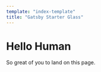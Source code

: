 ```yaml
---
template: "index-template"
title: "Gatsby Starter Glass"
---
```


# Hello Human

So great of you to land on this page.
